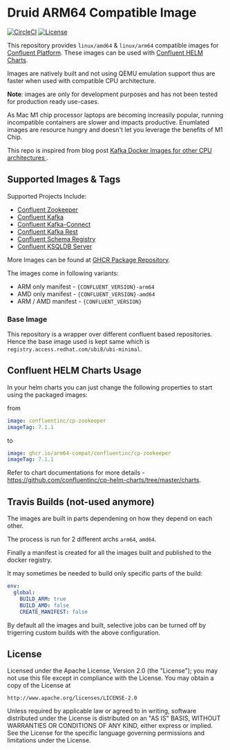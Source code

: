 # Druid ARM64 Compatible Image

[![CircleCI](https://circleci.com/gh/arm64-compat/confluent-platform/tree/main.svg?style=svg)](https://circleci.com/gh/arm64-compat/confluent-platform/tree/main)
[![License](https://img.shields.io/badge/License-Apache_2.0-blue.svg)](https://opensource.org/licenses/Apache-2.0)

This repository provides `linux/amd64` & `linux/arm64` compatible images for [Confluent Platform](https://www.confluent.io/). These images can be used with [Confluent HELM Charts](https://github.com/confluentinc/cp-helm-charts).

Images are natively built and not using QEMU emulation support thus are faster when used with compatible CPU architecture.

**Note**: images are only for development purposes and has not been tested for production ready use-cases.

As Mac M1 chip processor laptops are becoming increasily popular, running incompatible containers are slower and impacts productive. Enumlated images are resource hungry and doesn't let you leverage the benefits of M1 Chip.

This repo is inspired from blog post [Kafka Docker Images for other CPU architectures
](https://nxt.engineering/blog/kafka-docker-image/).


## Supported Images & Tags

Supported Projects Include:

* [Confluent Zookeeper](https://github.com/arm64-compat/confluent-platform/pkgs/container/confluentinc%2Fcp-zookeeper)
* [Confluent Kafka](https://github.com/orgs/arm64-compat/packages/container/package/confluentinc%2Fcp-kafka)
* [Confluent Kafka-Connect](https://github.com/orgs/arm64-compat/packages/container/package/confluentinc%2Fcp-kafka-connect)
* [Confluent Kafka Rest](https://github.com/arm64-compat/confluent-platform/pkgs/container/confluentinc%2Fcp-kafka-rest)
* [Confluent Schema Registry](https://github.com/orgs/arm64-compat/packages/container/package/confluentinc%2Fcp-schema-registry)
* [Confluent KSQLDB Server](https://github.com/orgs/arm64-compat/packages/container/package/confluentinc%2Fcp-ksqldb-server)

More Images can be found at [GHCR Package Repository](https://github.com/orgs/arm64-compat/packages?repo_name=confluent-platform).

The images come in following variants:

* ARM only manifest - `{CONFLUENT_VERSION}-arm64`
* AMD only manifest - `{CONFLUENT_VERSION}-amd64`
* ARM / AMD manifest - `{CONFLUENT_VERSION}`

### Base Image

This repository is a wrapper over different confluent based repositories. Hence the base image
used is kept same which is `registry.access.redhat.com/ubi8/ubi-minimal`.

## Confluent HELM Charts Usage

In your helm charts you can just change the following properties to start using the packaged images:

from

```yaml
image: confluentinc/cp-zookeeper
imageTag: 7.1.1
```

to

```yaml
image: ghcr.io/arm64-compat/confluentinc/cp-zookeeper
imageTag: 7.1.1
```

Refer to chart documentations for more details - https://github.com/confluentinc/cp-helm-charts/tree/master/charts.

## Travis Builds (not-used anymore)

The images are built in parts dependening on how they depend on each other.

The process is run for 2 different archs `arm64`, `amd64`.

Finally a manifest is created for all the images built and published to the docker registry.

It may sometimes be needed to build only specific parts of the build:

```yaml
env:
  global:
    BUILD_ARM: true
    BUILD_AMD: false
    CREATE_MANIFEST: false
```

By default all the images and built, selective jobs can be turned off by trigerring custom builds with the above configuration.

## License

Licensed under the Apache License, Version 2.0 (the "License");
you may not use this file except in compliance with the License.
You may obtain a copy of the License at

    http://www.apache.org/licenses/LICENSE-2.0

Unless required by applicable law or agreed to in writing, software
distributed under the License is distributed on an "AS IS" BASIS,
WITHOUT WARRANTIES OR CONDITIONS OF ANY KIND, either express or implied.
See the License for the specific language governing permissions and
limitations under the License.
